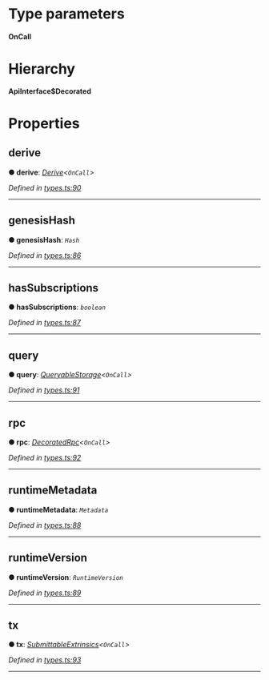 

# Type parameters
#### OnCall 
# Hierarchy

**ApiInterface$Decorated**

# Properties

<a id="derive"></a>

##  derive

**● derive**: *[Derive](_types_.derive.md)<`OnCall`>*

*Defined in [types.ts:90](https://github.com/polkadot-js/api/blob/87b5b91/packages/api/src/types.ts#L90)*

___
<a id="genesishash"></a>

##  genesisHash

**● genesisHash**: *`Hash`*

*Defined in [types.ts:86](https://github.com/polkadot-js/api/blob/87b5b91/packages/api/src/types.ts#L86)*

___
<a id="hassubscriptions"></a>

##  hasSubscriptions

**● hasSubscriptions**: *`boolean`*

*Defined in [types.ts:87](https://github.com/polkadot-js/api/blob/87b5b91/packages/api/src/types.ts#L87)*

___
<a id="query"></a>

##  query

**● query**: *[QueryableStorage](_types_.queryablestorage.md)<`OnCall`>*

*Defined in [types.ts:91](https://github.com/polkadot-js/api/blob/87b5b91/packages/api/src/types.ts#L91)*

___
<a id="rpc"></a>

##  rpc

**● rpc**: *[DecoratedRpc](_types_.decoratedrpc.md)<`OnCall`>*

*Defined in [types.ts:92](https://github.com/polkadot-js/api/blob/87b5b91/packages/api/src/types.ts#L92)*

___
<a id="runtimemetadata"></a>

##  runtimeMetadata

**● runtimeMetadata**: *`Metadata`*

*Defined in [types.ts:88](https://github.com/polkadot-js/api/blob/87b5b91/packages/api/src/types.ts#L88)*

___
<a id="runtimeversion"></a>

##  runtimeVersion

**● runtimeVersion**: *`RuntimeVersion`*

*Defined in [types.ts:89](https://github.com/polkadot-js/api/blob/87b5b91/packages/api/src/types.ts#L89)*

___
<a id="tx"></a>

##  tx

**● tx**: *[SubmittableExtrinsics](_types_.submittableextrinsics.md)<`OnCall`>*

*Defined in [types.ts:93](https://github.com/polkadot-js/api/blob/87b5b91/packages/api/src/types.ts#L93)*

___

